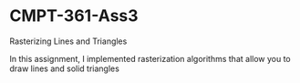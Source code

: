 # CMPT-361-Ass3
Rasterizing Lines and Triangles

In this assignment, I implemented rasterization algorithms that allow you to draw lines and solid triangles
